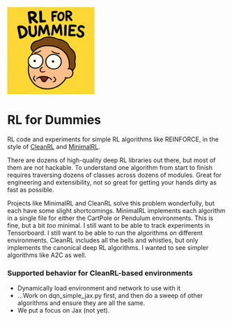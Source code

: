 <img src="icon.png" alt="icon" width="200"/>

# RL for Dummies

RL code and experiments for simple RL algorithms like REINFORCE, in the style of [CleanRL](https://docs.cleanrl.dev/) and [MinimalRL](https://github.com/seungeunrho/minimalRL).

There are dozens of high-quality deep RL libraries out there, but most of them are not hackable. To understand one algorithm from start to finish requires traversing dozens of classes across dozens of modules. Great for engineering and extensibility, not so great for getting your hands dirty as fast as possible.

Projects like MinimalRL and CleanRL solve this problem wonderfully, but each have some slight shortcomings. MinimalRL implements each algorithm in a single file for either the CartPole or Pendulum environments. This is fine, but a bit _too_ minimal. I still want to be able to track experiments in Tensorboard. I still want to be able to run the algorithms on different environments. CleanRL includes all the bells and whistles, but only implements the canonical deep RL algorithms. I wanted to see simpler algorithms like A2C as well.

### Supported behavior for CleanRL-based environments

- Dynamically load environment and network to use with it
- ...Work on dqn_simple_jax.py first, and then do a sweep of other algorithms and ensure they are all the same.
- We put a focus on Jax (not yet).
